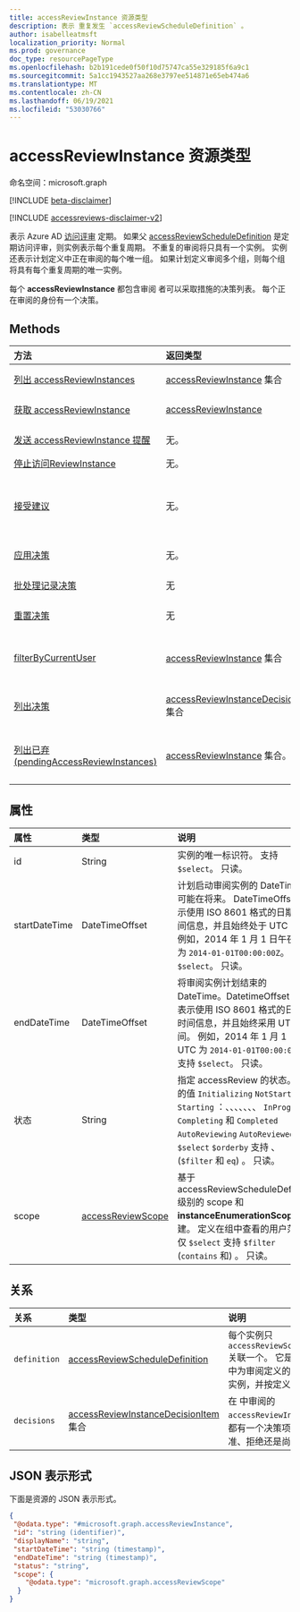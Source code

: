 ```yaml
---
title: accessReviewInstance 资源类型
description: 表示 重复发生 `accessReviewScheduleDefinition` 。
author: isabelleatmsft
localization_priority: Normal
ms.prod: governance
doc_type: resourcePageType
ms.openlocfilehash: b2b191cede0f50f10d75747ca55e329185f6a9c1
ms.sourcegitcommit: 5a1cc1943527aa268e3797ee514871e65eb474a6
ms.translationtype: MT
ms.contentlocale: zh-CN
ms.lasthandoff: 06/19/2021
ms.locfileid: "53030766"
---
```

# <a name="accessreviewinstance-resource-type"></a>accessReviewInstance 资源类型

命名空间：microsoft.graph

[!INCLUDE [beta-disclaimer](../../includes/beta-disclaimer.md)]

[!INCLUDE [accessreviews-disclaimer-v2](../../includes/accessreviews-disclaimer-v2.md)]

表示 Azure AD [访问评审](accessreviewsv2-root.md) 定期。 如果父 [accessReviewScheduleDefinition](accessreviewscheduledefinition.md) 是定期访问评审，则实例表示每个重复周期。 不重复的审阅将只具有一个实例。 实例还表示计划定义中正在审阅的每个唯一组。 如果计划定义审阅多个组，则每个组将具有每个重复周期的唯一实例。

每个 **accessReviewInstance** 都包含审阅 [](accessreviewinstancedecisionitem.md)者可以采取措施的决策列表。 每个正在审阅的身份有一个决策。

## <a name="methods"></a>Methods

| 方法 | 返回类型 | 说明 |
|:---------------|:--------|:----------|
|[列出 accessReviewInstances](../api/accessreviewinstance-list.md) | [accessReviewInstance](accessreviewinstance.md) 集合 | 获取 [accessReviewInstance](../resources/accessreviewinstance.md) 对象及其属性的列表。 |
|[获取 accessReviewInstance](../api/accessreviewinstance-get.md) | [accessReviewInstance](accessreviewinstance.md) | 读取 [accessReviewInstance](../resources/accessreviewinstance.md) 对象的属性和关系。 |
|[发送 accessReviewInstance 提醒](../api/accessreviewinstance-sendreminder.md) | 无。 | 向 accessReviewInstance 的审阅者发送提醒。 |
|[停止访问ReviewInstance](../api/accessreviewinstance-stop.md) | 无。 | 手动停止 accessReviewInstance。 |
|[接受建议](../api/accessreviewinstance-acceptrecommendations.md) | 无。 | 允许调用用户接受他们作为特定 accessReviewInstance 审阅者的每个 NotReviewed accessReviewInstanceDecisionItem 的决策建议。 |
|[应用决策](../api/accessreviewinstance-applydecisions.md) | 无。 | 手动对 accessReviewInstance 应用决策。 |
|[批处理记录决策](../api/accessreviewinstance-batchrecorddecisions.md)|无|在一次调用中查看主体或资源的批次。|
|[重置决策](../api/accessreviewinstance-resetdecisions.md)|无|将实例上的所有决策项重置为 `notReviewed` 。|
|[filterByCurrentUser](../api/accessreviewinstance-filterbycurrentuser.md)|[accessReviewInstance](../resources/accessreviewinstance.md) 集合|返回给定 [accessReviewScheduleDefinition](accessreviewscheduledefinition.md) 上的所有实例，调用用户是一个或多个决策的审阅者。|
|[列出决策](../api/accessreviewinstance-list-decisions.md)|[accessReviewInstanceDecisionItem](../resources/accessreviewinstancedecisionitem.md) 集合|从 decisions 导航属性获取 accessReviewInstanceDecisionItem 资源。|
|[列出已弃 (pendingAccessReviewInstances) ](../api/accessreviewinstance-pendingaccessreviewinstances.md) | [accessReviewInstance](accessreviewinstance.md) 集合。 | 获取分配给调用用户的所有待定 accessReviewInstance 资源。 此方法已被弃用，并替换为 [filterByCurrentUser](../api/accessreviewinstance-filterbycurrentuser.md)。 |

## <a name="properties"></a>属性
| 属性 | 类型 | 说明 |
| :-------------------------| :---------------------------------- | :---------- |
| id | String | 实例的唯一标识符。 支持 `$select`。 只读。|
| startDateTime | DateTimeOffset | 计划启动审阅实例的 DateTime。 可能在将来。 DateTimeOffset 表示使用 ISO 8601 格式的日期和时间信息，并且始终处于 UTC 时间。 例如，2014 年 1 月 1 日午夜 UTC 为 `2014-01-01T00:00:00Z`。 支持 `$select`。 只读。 |
| endDateTime | DateTimeOffset | 将审阅实例计划结束的 DateTime。DatetimeOffset 类型表示使用 ISO 8601 格式的日期和时间信息，并且始终采用 UTC 时间。 例如，2014 年 1 月 1 日午夜 UTC 为 `2014-01-01T00:00:00Z`。 支持 `$select`。 只读。|
| 状态 | String | 指定 accessReview 的状态。 可能的值 `Initializing` `NotStarted` `Starting` ：、、、、、、、 `InProgress` `Completing` 和 `Completed` `AutoReviewing` `AutoReviewed` 。 仅 `$select` `$orderby` 支持 、 (`$filter` 和 `eq`) 。 只读。|
| scope | [accessReviewScope](accessreviewscope.md) | 基于 accessReviewScheduleDefinition 级别的 scope 和 **instanceEnumerationScope** 创建。  定义在组中查看的用户范围。 仅 `$select` 支持 `$filter` (`contains` 和) 。 只读。 |

## <a name="relationships"></a>关系

| 关系 | 类型   |说明|
|:---------------|:--------|:----------|
| `definition`               |[accessReviewScheduleDefinition](accessreviewscheduledefinition.md)          | 每个实例只 `accessReviewScheduleDefinition` 关联一个。 它是实例的父计划，其中为审阅定义的每个重复周期创建实例，并按定义选择查看每个组。 |
| `decisions`               |[accessReviewInstanceDecisionItem](accessreviewinstancedecisionitem.md) 集合        | 在 中审阅的 `accessReviewInstance` 每个用户都有一个决策项，代表他们被批准、拒绝还是尚未被审阅。 |

## <a name="json-representation"></a>JSON 表示形式

下面是资源的 JSON 表示形式。

<!-- {
  "blockType": "resource",
  "keyProperty": "id",
  "@odata.type": "microsoft.graph.accessReviewInstance",
  "openType": false
}
-->

```json
{
 "@odata.type": "#microsoft.graph.accessReviewInstance",
 "id": "string (identifier)",
 "displayName": "string",
 "startDateTime": "string (timestamp)",
 "endDateTime": "string (timestamp)",
 "status": "string",
 "scope": {
    "@odata.type": "microsoft.graph.accessReviewScope"
  }
}
```

<!--
{
  "type": "#page.annotation",
  "description": "accessReviewInstance resource",
  "keywords": "",
  "section": "documentation",
  "tocPath": "",
  "suppressions": []
}
-->

